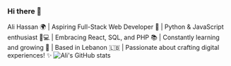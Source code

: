 ### Hi there 👋

Ali Hassan 🌍 | Aspiring Full-Stack Web Developer 🚀 | Python & JavaScript enthusiast 🐍💻 | Embracing React, SQL, and PHP 📚 | Constantly learning and growing 🌱 | Based in Lebanon 🇱🇧 | Passionate about crafting digital experiences! ✨
![Ali's GitHub stats](https://github-readme-stats.vercel.app/api?username=Ali-H-Hassan&theme=dark&show_icons=true)
